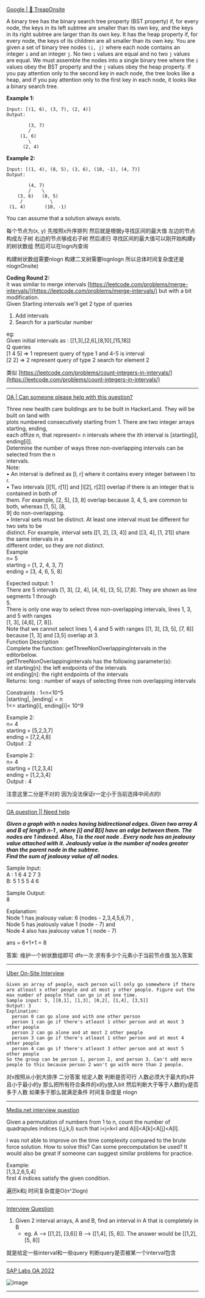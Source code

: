 [Google | 🌳 TreapOnsite](https://leetcode.com/discuss/interview-question/3639451521932/Google-or-Treap)

A binary tree has the binary search tree property (BST property) if, for every node, the keys in its left subtree are smaller than its own key, and the keys in its right subtree are larger than its own key. It has the heap property if, for every node, the keys of its children are all smaller than its own key. You are given a set of binary tree nodes  `(i, j)`  where each node contains an integer  `i`  and an integer  `j`. No two  `i`  values are equal and no two  `j`  values are equal. We must assemble the nodes into a single binary tree where the  `i`  values obey the BST property and the  `j`  values obey the heap property. If you pay attention only to the second key in each node, the tree looks like a heap, and if you pay attention only to the first key in each node, it looks like a binary search tree.

**Example 1:**

```
Input: [(1, 6), (3, 7), (2, 4)]
Output:

		(3, 7)
		/
	 (1, 6)
		\
	  (2, 4)

```

**Example 2:**

```
Input: [(1, 4), (8, 5), (3, 6), (10, -1), (4, 7)]
Output:

		(4, 7)
		/    \
	(3, 6)   (8, 5)
	 /          \
 (1, 4)       (10, -1)

```

You can assume that a solution always exists.

每个节点为(x, y)
先按照x升序排列 然后就是根据y寻找区间的最大值 左边的节点构成左子树 右边的节点够成右子树 然后递归 寻找区间的最大值可以刚开始构建y的树状数组 然后可以在logn内查询

构建树状数组需要nlogn 构建二叉树需要lognlogn 所以总体时间复杂度还是nlognOnsite)

**Coding Round 2:**  
It was similar to merge intervals  [https://leetcode.com/problems/merge-intervals/](https://leetcode.com/problems/merge-intervals/)  but with a bit modification.  
Given Starting intervals we'll get 2 type of queries

1.  Add intervals
2.  Search for a particular number

eg:  
Given initial intervals as : [[1,3],[2,6],[8,10],[15,18]]  
Q queries  
[1 4 5] => 1 represent query of type 1 and 4-5 is interval  
[2 2] => 2 represent query of type 2 search for element 2

类似 [https://leetcode.com/problems/count-integers-in-intervals/](https://leetcode.com/problems/count-integers-in-intervals/)

---------------

[OA | Can someone please help with this question?](https://leetcode.com/discuss/interview-question/2152237/OA-or-Can-someone-please-help-with-this-question)

Three new health care buildings are to be built in HackerLand. They will be built on land with  
plots numbered consecutively starting from 1. There are two integer arrays starting, ending,  
each offize n, that represent= n intervals where the ith interval is [starting[i], ending[i]].  
Determine the number of ways three non-overlapping intervals can be selected from the n  
intervals.  
Note:  
• An interval is defined as [l, r] where it contains every integer between l to r.  
• Two intervals [l[1[, r[1]] and [l[2], r[2]] overlap if there is an integer that is contained in both of  
them. For example, [2, 5], [3, 8] overlap because 3, 4, 5, are common to both, whereas [1, 5], [8,  
9] do non-overlapping.  
• Interval sets must be distinct. At least one interval must be different for two sets to be  
distinct. For example, interval sets [[1, 2], [3, 4]] and [[3, 4], [1, 21]] share the same intervals in a  
different order, so they are not distinct.  
Example  
n= 5  
starting = [1, 2, 4, 3, 7]  
ending = [3, 4, 6, 5, 8]

Expected output: 1  
There are 5 intervals [1, 3], [2, 4], [4, 6], [3, 5], [7,8]. They are shown as line segments 1 through  
5.  
There is only one way to select three non-overlapping intervals, lines 1, 3, and 5 with ranges  
[1, 3], [4,6], [7, 8]].  
Note that we cannot select lines 1, 4 and 5 with ranges [[1, 3], [3, 5], [7, 8]] because [1, 3] and [3,5] overlap at 3.  
Function Description  
Complete the function: getThreeNonOverlappingIntervals in the editorbelow.  
getThreeNonOverlappingintervals has the following parameter(s):  
int starting[n]: the left endpoints of the intervals  
int ending[n]: the right endpoints of the intervals  
Returns: long : number of ways of selecting three non overlapping intervals

Constraints : 1<n<10^5  
|starting|, |ending| = n  
1<= starting[i], ending[i]< 10^9

Example 2:  
n= 4  
starting = [5,2,3,7]  
ending = [7,2,4,8]  
Output : 2

Example 2:  
n= 4  
starting = [1,2,3,4]  
ending = [1,2,3,4]  
Output : 4

注意这里二分是不对的 因为没法保证r一定小于当前选择中间点的l

-------

[OA question || Need help](https://leetcode.com/discuss/interview-question/2674009/OA-question-oror-Need-help)

_**Given a graph with n nodes having bidirectional edges. Given two array A and B of length n-1 , where [i] and B[i] have an edge between them. The nodes are 1 indexed. Also, 1 is the root node . Every node has an jealousy value attached with it. Jealously value is the number of nodes greater than the parent node in the subtree.  
Find the sum of jealousy value of all nodes.**_

Sample Input:  
A : 1 6 4 2 7 3  
B: 5 1 5 5 4 6

Sample Output:  
8

Explanation:  
Node 1 has jealousy value: 6 (nodes - 2,3,4,5,6,7) ,  
Node 5 has jealously value 1 (node - 7) and  
Node 4 also has jealousy value 1 ( node - 7)

ans = 6+1+1 = 8

答案: 维护一个树状数组即可 dfs一次 求有多少个元素小于当前节点值 加入答案

-----

[Uber On-Site Interview](https://leetcode.com/discuss/interview-question/2730415/Uber-On-Site-Interview)

```
Given an array of people, each person will only go somewhere if there are atleast x other people and at most y other people. Figure out the max number of people that can go in at one time.
Sample input: 5, [[0,1], [1,3], [0,2], [1,4], [3,5]]
Output: 3
Explination:
  person 0 can go alone and with one other person
  person 1 can go if there's atleast 1 other person and at most 3 other people
  person 2 can go alone and at most 2 other people
  person 3 can go if there's atleast 1 other person and at most 4 other people
  person 4 can go if there's atleast 3 other person and at most 5 other people
So the group can be person 1, person 2, and person 3. Can't add more people to this because person 2 won't go with more than 2 people.
```

对x按照从小到大排序 二分答案 给定人数 判断是否可行 人数必须大于最大的x并且小于最小的y 那么把所有符合条件的x的y放入bit 然后判断大于等于人数的y是否多于人数 如果多于那么就满足条件 时间复杂度是 nlogn

-----

[Media.net interview question](https://leetcode.com/discuss/interview-question/1069588/Media.net-interview-question)

Given a permutation of numbers from 1 to n, count the number of quadrapules indices (i,j,k,l) such that i<j<k<l and A[i]<A[k]<A[j]<A[l].

I was not able to improve on the time complexity compared to the brute force solution. How to solve this? Can some precomputation be used? It would also be great if someone can suggest similar problems for practice.

Example:  
[1,3,2,6,5,4]  
first 4 indices satisfy the given condition.

遍历k和j 时间复杂度是O(n^2logn)

---

[Interview Question](https://leetcode.com/discuss/interview-question/2905326/Interview-Question)

1.  Given 2 interval arrays, A and B, find an interval in A that is completely in B
    -   eg. A --> [[1,2], [3,6]] B --> [[1,4], [5, 8]]. The answer would be [[1,2], [5, 8]]

就是给定一些interval和一些query 判断query是否被某一个interval包含

----

[SAP Labs OA 2022](https://leetcode.com/discuss/interview-question/2917273/SAP-Labs-OA-2022)

![image](https://assets.leetcode.com/users/images/a36d2429-8761-45c3-bbd6-6e0791e4f15b_1671178695.5640762.png)

----

<!--stackedit_data:
eyJoaXN0b3J5IjpbNzIzNTQ2NDg2LC0xMDA5MTI5NDkxLC05Nz
I3MDc4MDUsNDE5MzAwMzcxLDU1MTU3OTMyNSwxNzIxNDk2NzIw
XX0=
-->